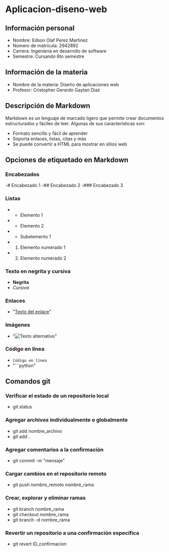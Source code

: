 # Aplicacion-diseno-web

## Información personal

- Nombre: Edson Olaf Perez Martinez
- Número de matrícula: 2942892
- Carrera: Ingenieria en desarrollo de software
- Semestre: Cursando 6to semestre

## Información de la materia

- Nombre de la materia: Diseño de aplicaciones web
- Profesor: Cristopher Gerardo Gaytan Diaz

## Descripción de Markdown

Markdown es un lenguaje de marcado ligero que permite crear documentos estructurados y fáciles de leer. Algunas de sus características son:

- Formato sencillo y fácil de aprender
- Soporta enlaces, listas, citas y más
- Se puede convertir a HTML para mostrar en sitios web

## Opciones de etiquetado en Markdown
### Encabezados
-# Encabezado 1
-## Encabezado 2
-### Encabezado 3

### Listas
- - Elemento 1
- - Elemento 2
-   - Subelemento 1
- 1. Elemento numerado 1
- 2. Elemento numerado 2

### Texto en negrita y cursiva
- **Negrita**
- *Cursiva*

### Enlaces
- "[Texto del enlace](URL_del_enlace)"

### Imágenes
- "![Texto alternativo](URL_de_la_imagen)"

### Código en línea
- `Código en línea`
- "```python"

## Comandos git
### Verificar el estado de un repositorio local
- git status

### Agregar archivos individualmente o globalmente
- git add nombre_archivo
- git add .

### Agregar comentarios a la confirmación
- git commit -m "mensaje"

### Cargar cambios en el repositorio remoto
- git push nombre_remoto nombre_rama

### Crear, explorar y eliminar ramas
- git branch nombre_rama
- git checkout nombre_rama
- git branch -d nombre_rama

### Revertir un repositorio a una confirmación específica
- git revert ID_confirmacion


